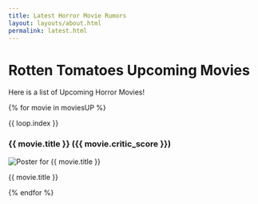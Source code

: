 ```yaml
---
title: Latest Horror Movie Rumors 
layout: layouts/about.html
permalink: latest.html
---
```

<div class="timeline">
  <script>
    const moviesData = {{ moviesUP | jsonify }};
    console.log(moviesData);
  </script>
  <h1> Rotten Tomatoes Upcoming Movies </h1>
  <p> Here is a list of Upcoming Horror Movies! </p>

  {% for movie in moviesUP %}
  <div class="event">
    <span>{{ loop.index }}</span> 
    <h3>{{ movie.title }} ({{ movie.critic_score }})</h3>
    <div class="popup">
      <img src="{{ movie.image_url }}" alt="Poster for {{ movie.title }}">
      <p>{{ movie.title }}</p>
    </div>
  </div>
  {% endfor %}
</div>
